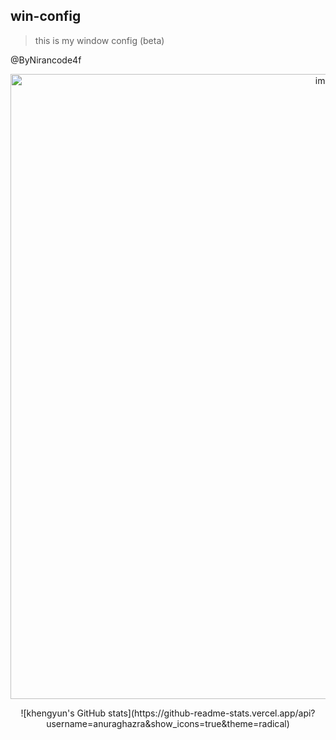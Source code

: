 ## win-config

>this is my window config (beta)

@ByNirancode4f



<p align="center">
	<img width="1000" alt="image" src="https://user-images.githubusercontent.com/78076796/180936261-2e0db6b6-0e94-4640-a6ff-bbfe71fc4161.png">
	
</p>


<p align="center">
	![khengyun's GitHub stats](https://github-readme-stats.vercel.app/api?username=anuraghazra&show_icons=true&theme=radical)
</p>

